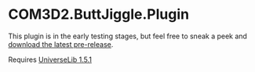 # COM3D2.ButtJiggle.Plugin

This plugin is in the early testing stages, but feel free to sneak a peek and [download the latest pre-release](https://github.com/luvoid/COM3D2.ButtJiggle.Plugin/releases).

Requires [UniverseLib 1.5.1](https://github.com/sinai-dev/UniverseLib/releases/download/1.5.1/UniverseLib.Mono.zip)